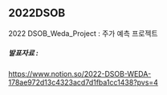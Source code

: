 ## 2022DSOB
2022 DSOB_Weda_Project : 주가 예측 프로젝트


##### 발표자료 : 

https://www.notion.so/2022-DSOB-WEDA-178ae972d13c4323acd7d1fba1cc1438?pvs=4
